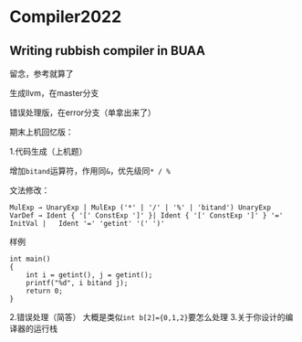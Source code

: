 # Compiler2022

## Writing rubbish compiler in BUAA


留念，参考就算了

生成llvm，在master分支

错误处理版，在error分支（单拿出来了）

期末上机回忆版：

1.代码生成（上机题）

增加`bitand`运算符，作用同`&`，优先级同`* / % `

文法修改：
```
MulExp → UnaryExp | MulExp ('*' | '/' | '%' | 'bitand') UnaryExp
VarDef → Ident { '[' ConstExp ']' }| Ident { '[' ConstExp ']' } '=' InitVal |   Ident '=' 'getint' '(' ')'
```
样例
```
int main()
{
	int i = getint(), j = getint();
	printf("%d", i bitand j);
	return 0;
}
```
2.错误处理（简答）
大概是类似`int b[2]={0,1,2}`要怎么处理
3.关于你设计的编译器的运行栈

